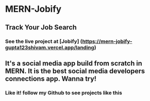 # MERN-Jobify

## Track Your Job Search

### See the live project at [Jobify] (https://mern-jobify-gupta123shivam.vercel.app/landing)

## It's a social media app build from scratch in MERN. It is the best social media developers connections app. Wanna try!

### Like it! follow my Github to see projects like this

